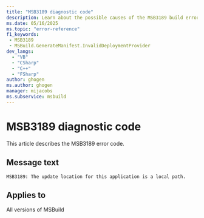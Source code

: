 ```yaml
---
title: "MSB3189 diagnostic code"
description: Learn about the possible causes of the MSB3189 build error, and get troubleshooting tips.
ms.date: 05/16/2025
ms.topic: "error-reference"
f1_keywords:
 - MSB3189
 - MSBuild.GenerateManifest.InvalidDeploymentProvider
dev_langs:
  - "VB"
  - "CSharp"
  - "C++"
  - "FSharp"
author: ghogen
ms.author: ghogen
manager: mijacobs
ms.subservice: msbuild
---
```


# MSB3189 diagnostic code

<!-- :::ErrorDefinitionDescription::: -->
<!-- :::editable-content name="introDescription"::: -->
This article describes the MSB3189 error code.
<!-- :::editable-content-end::: -->

## Message text

<!-- :::editable-content name="messageText"::: -->
`MSB3189: The update location for this application is a local path.`
<!-- :::editable-content-end::: -->
<!-- MSB3189: The update location for this application is a local path. -->

<!-- :::editable-content name="postOutputDescription"::: -->
<!--
{StrBegin="MSB3189: "}
-->
<!-- :::editable-content-end::: -->
<!-- :::ErrorDefinitionDescription-end::: -->

## Applies to

All versions of MSBuild
